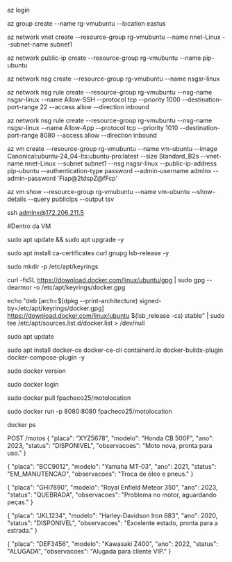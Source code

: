 az login

az group create --name rg-vmubuntu --location eastus

az network vnet create --resource-group rg-vmubuntu --name nnet-Linux --subnet-name subnet1

az network public-ip create --resource-group rg-vmubuntu --name pip-ubuntu

az network nsg create --resource-group rg-vmubuntu --name nsgsr-linux

az network nsg rule create --resource-group rg-vmubuntu --nsg-name nsgsr-linux --name Allow-SSH --protocol tcp --priority 1000 --destination-port-range 22 --access allow --direction inbound

az network nsg rule create --resource-group rg-vmubuntu --nsg-name nsgsr-linux --name Allow-App --protocol tcp --priority 1010 --destination-port-range 8080 --access allow --direction inbound

az vm create --resource-group rg-vmubuntu --name vm-ubuntu --image Canonical:ubuntu-24_04-lts:ubuntu-pro:latest --size Standard_B2s --vnet-name nnet-Linux --subnet subnet1 --nsg nsgsr-linux --public-ip-address pip-ubuntu --authentication-type password --admin-username admlnx --admin-password 'Fiap@2tdspZ@fFcp'

az vm show --resource-group rg-vmubuntu --name vm-ubuntu --show-details --query publicIps --output tsv

ssh admlnx@172.206.211.5

#Dentro da VM

sudo apt update && sudo apt upgrade -y

sudo apt install ca-certificates curl gnupg lsb-release -y

sudo mkdir -p /etc/apt/keyrings

curl -fsSL https://download.docker.com/linux/ubuntu/gpg | sudo gpg --dearmor -o /etc/apt/keyrings/docker.gpg

echo
"deb [arch=$(dpkg --print-architecture) signed-by=/etc/apt/keyrings/docker.gpg]
https://download.docker.com/linux/ubuntu $(lsb_release -cs) stable" |
sudo tee /etc/apt/sources.list.d/docker.list > /dev/null

sudo apt update

sudo apt install docker-ce docker-ce-cli containerd.io docker-buildx-plugin docker-compose-plugin -y

sudo docker version

sudo docker login

sudo docker pull fpacheco25/motolocation

sudo docker run -p 8080:8080 fpacheco25/motolocation

docker ps

POST /motos { "placa": "XYZ5678", "modelo": "Honda CB 500F", "ano": 2023, "status": "DISPONIVEL", "observacoes": "Moto nova, pronta para uso." }

{ "placa": "BCC9012", "modelo": "Yamaha MT-03", "ano": 2021, "status": "EM_MANUTENCAO", "observacoes": "Troca de óleo e pneus." }

{ "placa": "GHI7890", "modelo": "Royal Enfield Meteor 350", "ano": 2023, "status": "QUEBRADA", "observacoes": "Problema no motor, aguardando peças." }

{ "placa": "JKL1234", "modelo": "Harley-Davidson Iron 883", "ano": 2020, "status": "DISPONIVEL", "observacoes": "Excelente estado, pronta para a estrada." }

{ "placa": "DEF3456", "modelo": "Kawasaki Z400", "ano": 2022, "status": "ALUGADA", "observacoes": "Alugada para cliente VIP." }
